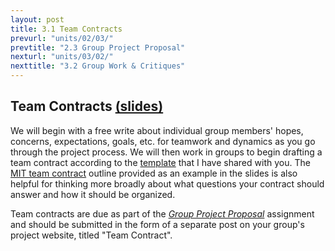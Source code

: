```yaml
---
layout: post
title: 3.1 Team Contracts
prevurl: "units/02/03/"
prevtitle: "2.3 Group Project Proposal"
nexturl: "units/03/02/"
nexttitle: "3.2 Group Work & Critiques"
---
```


## Team Contracts [(slides)](https://docs.google.com/presentation/d/1IBscpZ37lqZT13JAE-QJubsye55T7hXQthMW3QAObys/edit#slide=id.ga6bc86dc28_0_11)

We will begin with a free write about individual group members' hopes, concerns, expectations, goals, etc. for teamwork and dynamics as you go through the project process. We will then work in groups to begin drafting a team contract according to the [template](https://docs.google.com/document/d/1kht5wRoRS6JOhENj4IjIpsoOxWWQX_RwsZcY-JYXi2g/edit?usp=sharing) that I have shared with you. The [MIT team contract](https://web.mit.edu/6.005/www/fa15/projects/abcplayer/team-contract/#:~:text=A%20team%20contract%20is%20an,go%20into%20your%20team%20contract.) outline provided as an example in the slides is also helpful for thinking more broadly about what questions your contract should answer and how it should be organized.

Team contracts are due as part of the [*Group Project Proposal*]({{site.baseurl}}/units/02/03) assignment and should be submitted in the form of a separate post on your group's project website, titled "Team Contract".

